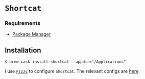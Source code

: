 # `Shortcat`

### Requirements

* [Package Manager](../system/package_manager.md)

## Installation

```ShellSession
$ brew cask install shortcat --appdir="/Applications"
```

I use [`Fizzy`](https://github.com/alem0lars/fizzy) to configure `Shortcat`.
The relevant configs are [here](https://github.com/alem0lars/configs/tree/master/shortcat).

